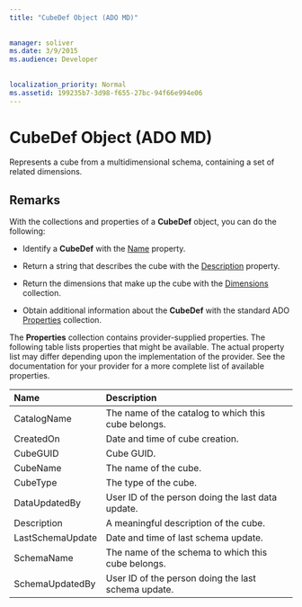 ```yaml
---
title: "CubeDef Object (ADO MD)"
  
  
manager: soliver
ms.date: 3/9/2015
ms.audience: Developer
 
  
localization_priority: Normal
ms.assetid: 199235b7-3d98-f655-27bc-94f66e994e06
---
```


# CubeDef Object (ADO MD)

Represents a cube from a multidimensional schema, containing a set of related dimensions.
  
## Remarks

With the collections and properties of a **CubeDef** object, you can do the following: 
  
- Identify a **CubeDef** with the [Name](name-property-ado-md.md) property. 
    
- Return a string that describes the cube with the [Description](description-property-ado-md.md) property. 
    
- Return the dimensions that make up the cube with the [Dimensions](dimensions-collection-ado-md.md) collection. 
    
- Obtain additional information about the **CubeDef** with the standard ADO [Properties](properties-collection-ado.md) collection. 
    
The **Properties** collection contains provider-supplied properties. The following table lists properties that might be available. The actual property list may differ depending upon the implementation of the provider. See the documentation for your provider for a more complete list of available properties. 
  
|**Name**|**Description**|
|:-----|:-----|
|CatalogName  <br/> |The name of the catalog to which this cube belongs.  <br/> |
|CreatedOn  <br/> |Date and time of cube creation.  <br/> |
|CubeGUID  <br/> |Cube GUID.  <br/> |
|CubeName  <br/> |The name of the cube.  <br/> |
|CubeType  <br/> |The type of the cube.  <br/> |
|DataUpdatedBy  <br/> |User ID of the person doing the last data update.  <br/> |
|Description  <br/> |A meaningful description of the cube.  <br/> |
|LastSchemaUpdate  <br/> |Date and time of last schema update.  <br/> |
|SchemaName  <br/> |The name of the schema to which this cube belongs.  <br/> |
|SchemaUpdatedBy  <br/> |User ID of the person doing the last schema update.  <br/> |
   

